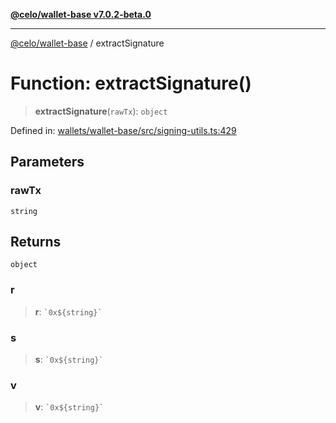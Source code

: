 [**@celo/wallet-base v7.0.2-beta.0**](../README.md)

***

[@celo/wallet-base](../README.md) / extractSignature

# Function: extractSignature()

> **extractSignature**(`rawTx`): `object`

Defined in: [wallets/wallet-base/src/signing-utils.ts:429](https://github.com/celo-org/developer-tooling/blob/master/packages/sdk/wallets/wallet-base/src/signing-utils.ts#L429)

## Parameters

### rawTx

`string`

## Returns

`object`

### r

> **r**: `` `0x${string}` ``

### s

> **s**: `` `0x${string}` ``

### v

> **v**: `` `0x${string}` ``
